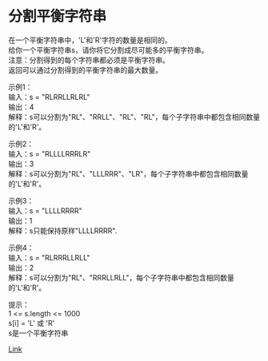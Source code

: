 <h1>分割平衡字符串</h1>

在一个平衡字符串中，'L'和'R'字符的数量是相同的。</br>
给你一个平衡字符串s，请你将它分割成尽可能多的平衡字符串。</br>
注意：分割得到的每个字符串都必须是平衡字符串。</br>
返回可以通过分割得到的平衡字符串的最大数量。</br>

示例1：</br>
输入：s = "RLRRLLRLRL"</br>
输出：4</br>
解释：s可以分割为"RL"、"RRLL"、"RL"、"RL"，每个子字符串中都包含相同数量的'L'和'R'。</br>

示例2：</br>
输入：s = "RLLLLRRRLR"</br>
输出：3</br>
解释：s可以分割为"RL"、"LLLRRR"、"LR"，每个子字符串中都包含相同数量的'L'和'R'。</br>

示例3：</br>
输入：s = "LLLLRRRR"</br>
输出：1</br>
解释：s只能保持原样"LLLLRRRR".</br>

示例4：</br>
输入：s = "RLRRRLLRLL"</br>
输出：2</br>
解释：s可以分割为"RL"、"RRRLLRLL"，每个子字符串中都包含相同数量的'L'和'R'。</br>

提示：</br>
1 <= s.length <= 1000</br>
s[i] = 'L' 或 'R'</br>
s是一个平衡字符串</br>

[Link](https://leetcode-cn.com/problems/split-a-string-in-balanced-strings/)